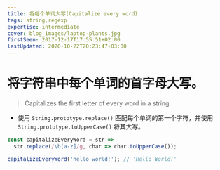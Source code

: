 ```yaml
---
title: 将每个单词大写(Capitalize every word)
tags: string,regexp
expertise: intermediate
cover: blog_images/laptop-plants.jpg
firstSeen: 2017-12-17T17:55:51+02:00
lastUpdated: 2020-10-22T20:23:47+03:00
---
```


# 将字符串中每个单词的首字母大写。
> Capitalizes the first letter of every word in a string.

- 使用 `String.prototype.replace()` 匹配每个单词的第一个字符，并使用 `String.prototype.toUpperCase()` 将其大写。

```js
const capitalizeEveryWord = str =>
  str.replace(/\b[a-z]/g, char => char.toUpperCase());
```

```js
capitalizeEveryWord('hello world!'); // 'Hello World!'
```
